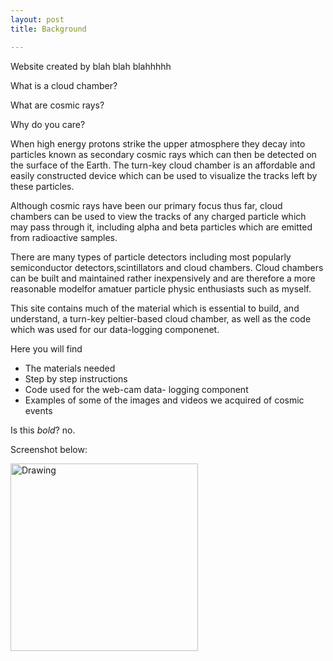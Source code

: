 ```yaml
---
layout: post
title: Background

---
```

Website created by blah blah blahhhhh

What is a cloud chamber?

What are cosmic rays?

Why do you care?


When high energy protons strike the upper atmosphere they
decay into particles known as secondary cosmic rays which can 
then be detected on the surface of the Earth. The turn-key cloud 
chamber is an affordable and easily constructed device which 
can be used to visualize the tracks left by these particles. 

Although cosmic rays have been our primary focus thus far,
cloud chambers can be used to view the tracks of any charged particle
which may pass through it, including alpha and beta particles which 
are emitted from radioactive samples. 

There are many types of particle detectors including most popularly semiconductor detectors,scintillators and cloud chambers. Cloud chambers
can be built and maintained rather inexpensively and are therefore a more
reasonable modelfor amatuer particle physic enthusiasts such as myself.

This site contains much of the material which is essential to build,
and understand, a turn-key peltier-based cloud chamber, as well as the code
which was used for our data-logging componenet. 

Here you will find

* The materials needed
* Step by step instructions 
* Code used for the web-cam data- logging component
* Examples of some of the images and videos we acquired of cosmic events


Is this *bold*? no.

Screenshot below:

<!-- ![My helpful screenshot]({{site.url}}/assets/cosmicwinner.png =200x) -->

<img src="{{site.url}}/assets/cosmicwinner.png" alt="Drawing" style="width: 300px;"/>
